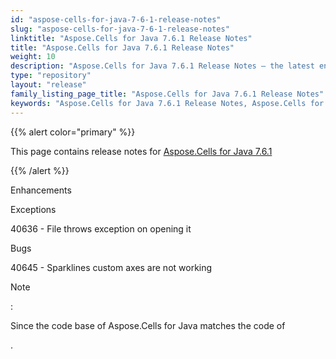 ```yaml
---
id: "aspose-cells-for-java-7-6-1-release-notes"
slug: "aspose-cells-for-java-7-6-1-release-notes"
linktitle: "Aspose.Cells for Java 7.6.1 Release Notes"
title: "Aspose.Cells for Java 7.6.1 Release Notes"
weight: 10
description: "Aspose.Cells for Java 7.6.1 Release Notes – the latest enhancements, new features, and fixes."
type: "repository"
layout: "release"
family_listing_page_title: "Aspose.Cells for Java 7.6.1 Release Notes"
keywords: "Aspose.Cells for Java 7.6.1 Release Notes, Aspose.Cells for Java 7.6.1 updates and fixes"
---
```


{{% alert color="primary" %}} 

This page contains release notes for [Aspose.Cells for Java 7.6.1](https://releases.aspose.com/cells/java/new-releases/aspose.cells-for-java-7.6.1/)

{{% /alert %}} 

Enhancements 

Exceptions                                                                          

40636 - File throws exception on opening it 

Bugs 

40645 - Sparklines custom axes are not working 

Note 

: 

Since the code base of Aspose.Cells for Java matches the code of

.
